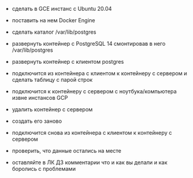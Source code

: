 - сделать в GCE инстанс с Ubuntu 20.04


- поставить на нем Docker Engine
- сделать каталог /var/lib/postgres
- развернуть контейнер с PostgreSQL 14 смонтировав в него /var/lib/postgres
- развернуть контейнер с клиентом postgres
- подключится из контейнера с клиентом к контейнеру с сервером и сделать таблицу с парой строк
- подключится к контейнеру с сервером с ноутбука/компьютера извне инстансов GCP
- удалить контейнер с сервером
- создать его заново
- подключится снова из контейнера с клиентом к контейнеру с сервером
- проверить, что данные остались на месте
- оставляйте в ЛК ДЗ комментарии что и как вы делали и как боролись с проблемами
